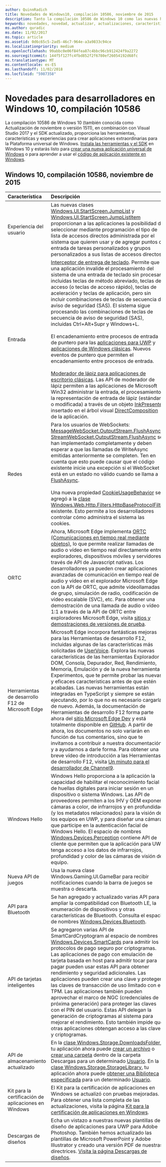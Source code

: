 ```yaml
---
author: QuinnRadich
title: Novedades de Windows10, compilación 10586, noviembre de 2015
description: Tanto la compilación 10586 de Windows 10 como las nuevas herramientas para desarrolladores te proporcionan las herramientas, características y experiencias que ofrece la tecnología de la nueva Plataforma universal de Windows.
keywords: novedades, novedad, actualizar, actualizaciones, características, nuevo, Windows 10, 1511, noviembre, 10586
ms.author: quradic
ms.date: 11/02/2017
ms.topic: article
ms.assetid: 0d6c65c5-2ad5-46c7-964e-a3a9833c94ce
ms.localizationpriority: medium
ms.openlocfilehash: 99abbc0e06f84fea87c4bbc96cb912424f9a2272
ms.sourcegitcommit: 144f5f127fc4fbd852f2f6780ef26054192d68fc
ms.translationtype: MT
ms.contentlocale: es-ES
ms.lasthandoff: 11/02/2018
ms.locfileid: "5987358"
---
```

# <a name="whats-new-in-windows-10-for-developers-build-10586"></a>Novedades para desarrolladores en Windows 10, compilación 10586

La compilación 10586 de Windows 10 (también conocida como Actualización de noviembre o versión 1511), en combinación con Visual Studio 2017 y el SDK actualizado, proporciona las herramientas, características y experiencias para crear aplicaciones extraordinarias para la Plataforma universal de Windows. [Instala las herramientas y el SDK](http://go.microsoft.com/fwlink/?LinkId=821431) en Windows 10 y estarás listo para [crear una nueva aplicación universal de Windows](../get-started/create-uwp-apps.md) o para aprender a usar el [código de aplicación existente en Windows](../porting/index.md).

## <a name="windows-10-build-10586---november-2015"></a>Windows 10, compilación 10586, noviembre de 2015

Característica | Descripción
 :---- | :----
 Experiencia del usuario | Las nuevas clases [Windows.UI.StartScreen.JumpList](https://msdn.microsoft.com/library/windows/apps/windows.ui.startscreen.aspx) y [Windows.UI.StartScreen.JumpListItem](https://msdn.microsoft.com/library/windows/apps/windows.ui.startscreen.aspx) proporcionan a las aplicaciones la posibilidad de seleccionar mediante programación el tipo de lista de accesos directos administrada por el sistema que quieren usar y de agregar puntos de entrada de tareas personalizados y grupos personalizados a sus listas de accesos directos.
 Entrada | [Interceptor de entrega de teclado](https://msdn.microsoft.com/library/windows/apps/windows.ui.input.keyboarddeliveryinterceptor.aspx). Permite que una aplicación invalide el procesamiento del sistema de una entrada de teclado sin procesar, incluidas teclas de método abreviado, teclas de acceso (o teclas de acceso rápido), teclas de aceleración y teclas de aplicación, pero sin incluir combinaciones de teclas de secuencia de aviso de seguridad (SAS). El sistema sigue procesando las combinaciones de teclas de secuencia de aviso de seguridad (SAS), incluidas Ctrl+Alt+Supr y Windows+L. <br /><br />El encadenamiento entre procesos de entrada de puntero para las [aplicaciones para UWP](https://msdn.microsoft.com/library/windows/apps/windows.ui.core.corewindow.aspx) y [aplicaciones de Windows clásicas](https://msdn.microsoft.com/library/windows/desktop/hh454903(v=vs.85).aspx). Nuevos eventos de puntero que permiten el encadenamiento entre procesos de entrada. <br /><br />[Moderador de lápiz para aplicaciones de escritorio clásicas](https://msdn.microsoft.com/library/windows/desktop/mt622165(v=vs.85).aspx). Las API de moderador de lápiz permiten a las aplicaciones de Microsoft Win32 administrar la entrada, el procesamiento y la representación de entrada de lápiz (estándar o modificada) a través de un objeto [InkPresenter](https://msdn.microsoft.com/library/windows/desktop/windows.ui.input.inking.inkpresenter.aspx) insertado en el árbol visual [DirectComposition](https://msdn.microsoft.com/library/windows/desktop/hh437371(v=vs.85).aspx) de la aplicación.
Redes | Para los usuarios de WebSockets: [MessageWebSocket.OutputStream.FlushAsync](https://msdn.microsoft.com/library/windows/apps/windows.storage.streams.datawriter.flushasync.aspx) y [StreamWebSocket.OutputStream.FlushAsync](https://msdn.microsoft.com/library/windows/apps/windows.storage.streams.datawriter.flushasync.aspx) se han implementado completamente y deben esperar a que las llamadas de WriteAsync emitidas anteriormente se completen. Ten en cuenta que esto puede causar que el código existente inicie una excepción si el WebSocket está en un estado no válido cuando se llama a [FlushAsync](https://msdn.microsoft.com/library/windows/apps/windows.storage.streams.datawriter.flushasync.aspx). <br /><br />Una nueva propiedad [CookieUsageBehavior](https://msdn.microsoft.com/library/windows/apps/windows.web.http.filters.httpbaseprotocolfilter.aspx) se agregó a la [clase Windows.Web.Http.Filters.HttpBaseProtocolFilter](https://msdn.microsoft.com/library/windows/apps/windows.web.http.filters.httpbaseprotocolfilter.aspx) existente. Esto permite a los desarrolladores controlar cómo administra el sistema las cookies.
ORTC | Ahora, Microsoft Edge implementa [ORTC (Comunicaciones en tiempo real mediante objetos)](https://msdn.microsoft.com/library/mt433097(v=vs.85).aspx), lo que permite realizar llamadas de audio o vídeo en tiempo real directamente entre exploradores, dispositivos móviles y servidores a través de API de Javascript nativas. Los desarrolladores ya pueden crear aplicaciones avanzadas de comunicación en tiempo real de audio y vídeo en el explorador Microsoft Edge con la API de ORTC, que admite videollamadas de grupo, simulación de radio, codificación de vídeo escalable (SVC), etc. Para obtener una demostración de una llamada de audio o vídeo 1:1 a través de la API de ORTC entre exploradores Microsoft Edge, visita [sitios y demostraciones de versiones de prueba](https://developer.microsoft.com/microsoft-edge/testdrive/demos/ortcdemo/).
Herramientas de desarrollo F12 de Microsoft Edge | Microsoft Edge incorpora fantásticas mejoras para las Herramientas de desarrollo F12, incluidas algunas de las características más solicitadas de [UserVoice](https://wpdev.uservoice.com/forums/257854-microsoft-edge-developer). Explora las nuevas características de las herramientas Explorador DOM, Consola, Depurador, Red, Rendimiento, Memoria, Emulación y de la nueva herramienta Experimentos, que te permite probar las nuevas y eficaces características antes de que estén acabadas. Las nuevas herramientas están integradas en TypeScript y siempre se están ejecutando, por lo que no es necesario cargarlas de nuevo. Además, la documentación de Herramientas de desarrollo F12 forma parte ahora del [sitio Microsoft Edge Dev](https://developer.microsoft.com/microsoft-edge/) y está totalmente disponible en [GitHub](https://github.com/MicrosoftEdge/MicrosoftEdge-Documentation). A partir de ahora, los documentos no solo variarán en función de tus comentarios, sino que te invitamos a contribuir a nuestra documentación y a ayudarnos a darle forma. Para obtener una breve vídeo de introducción a las Herramientas de desarrollo F12, visita [Un minuto para el desarrollador de Channel9](https://channel9.msdn.com/Blogs/One-Dev-Minute/Microsoft-Edge-F12-tools).
Windows Hello | Windows Hello proporciona a la aplicación la capacidad de habilitar el reconocimiento facial o de huellas digitales para iniciar sesión en un dispositivo o sistema Windows. Las API de proveedores permiten a los IHV y OEM exponer cámaras a color, de infrarrojos y en profundidad (y los metadatos relacionados) para la visión de los equipos en UWP, y para diseñar una cámara que participe en la autenticación facial de Windows Hello. El espacio de nombres [Windows.Devices.Perception](https://msdn.microsoft.com/library/windows/apps/windows.devices.perception.aspx) contiene API de cliente que permiten que la aplicación para UWP tenga acceso a los datos de infrarrojos, profundidad y color de las cámaras de visión del equipo.
Nueva API de juegos | Usa la nueva clase Windows.Gaming.UI.GameBar para recibir notificaciones cuando la barra de juegos se muestra o descarta.
API para Bluetooth | Se han agregado y actualizado varias API para ampliar la compatibilidad con Bluetooth LE, la enumeración de dispositivos y otras características de Bluetooth. Consulta el espacio de nombres [Windows.Devices.Bluetooth](https://msdn.microsoft.com/library/windows/apps/windows.devices.bluetooth.aspx).
API de tarjetas inteligentes | Se agregaron varias API de SmartCardCryptogram al espacio de nombres [Windows.Devices.SmartCards](https://msdn.microsoft.com/library/windows/apps/windows.devices.smartcards.aspx) para admitir los protocolos de pago seguro por criptogramas. Las aplicaciones de pago con emulación de tarjeta basada en host para admitir tocar para pagar pueden usar estas API para obtener rendimiento y seguridad adicionales. Las aplicaciones pueden crear una clave y proteger las claves de transacción de uso limitado con el TPM. Las aplicaciones también pueden aprovechar el marco de NGC (credenciales de próxima generación) para proteger las claves con el PIN del usuario. Estas API delegan la generación de criptogramas al sistema para mejorar el rendimiento. Esto también impide que otras aplicaciones obtengan acceso a las claves y criptogramas.
API de almacenamiento actualizado | En la [clase Windows.Storage.DownloadsFolder](https://msdn.microsoft.com/library/windows/apps/windows.storage.downloadsfolder.aspx), tu aplicación ahora puede [crear un archivo](https://msdn.microsoft.com/library/windows/apps/windows.storage.downloadsfolder.createfileforuserasync.aspx) o [crear una carpeta](https://msdn.microsoft.com/library/windows/apps/windows.storage.downloadsfolder.createfolderforuserasync.aspx) dentro de la carpeta Descargas para un determinado [Usuario](https://msdn.microsoft.com/library/windows/apps/windows.system.user.aspx). En la [clase Windows.Storage.StorageLibrary](https://msdn.microsoft.com/library/windows/apps/windows.storage.storagelibrary.aspx), tu aplicación ahora puede [obtener una Biblioteca especificada](https://msdn.microsoft.com/library/windows/apps/windows.storage.storagelibrary.getlibraryforuserasync.aspx) para un determinado [Usuario](https://msdn.microsoft.com/library/windows/apps/windows.system.user.aspx).
Kit para la certificación de aplicaciones en Windows | El Kit para la certificación de aplicaciones en Windows se actualizó con pruebas mejoradas. Para obtener una lista completa de las actualizaciones, visita la página [Kit para la certificación de aplicaciones en Windows](https://developer.microsoft.com/windows/develop/app-certification-kit).
Descargas de diseños | Echa un vistazo a nuestras nuevas plantillas de diseño de aplicaciones para UWP para Adobe Photoshop. También hemos actualizado las plantillas de Microsoft PowerPoint y Adobe Illustrator y creado una versión PDF de nuestras directrices. [Visita la página Descargas de diseños](https://developer.microsoft.com/windows/design/assets).